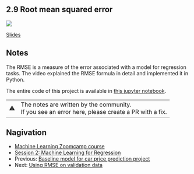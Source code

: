 
## 2.9 Root mean squared error

<a href="https://www.youtube.com/watch?v=0LWoFtbzNUM"><img src="images/thumbnail-2-09.jpg"></a>

[Slides](https://www.slideshare.net/AlexeyGrigorev/ml-zoomcamp-2-slides)


## Notes

The RMSE is a measure of the error associated with a model for regression tasks. The video explained the RMSE formula in detail and implemented it in Python. 

The entire code of this project is available in [this jupyter notebook](https://github.com/alexeygrigorev/mlbookcamp-code/blob/master/chapter-02-car-price/02-carprice.ipynb). 

<table>
   <tr>
      <td>⚠️</td>
      <td>
         The notes are written by the community. <br>
         If you see an error here, please create a PR with a fix.
      </td>
   </tr>
</table>

## Nagivation

* [Machine Learning Zoomcamp course](../)
* [Session 2: Machine Learning for Regression](./)
* Previous: [Baseline model for car price prediction project](08-baseline-model.md)
* Next: [Using RMSE on validation data](10-car-price-validation.md)
